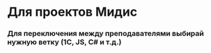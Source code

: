 <h1>Для проектов Мидис</h1>

<h3>Для переключения между преподавателями выбирай нужную ветку (1C, JS, C# и т.д.)</h3>
